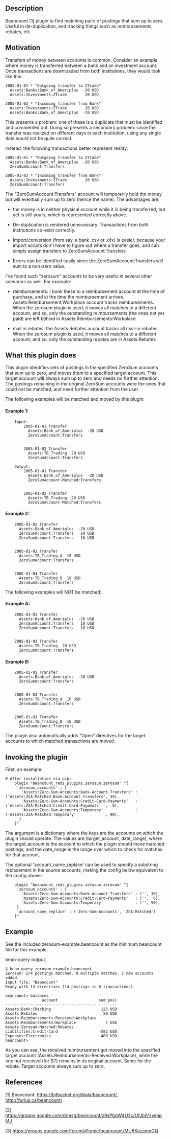 ## Description
Beancount [1] plugin to find matching pairs of postings that sum up to zero. Useful in
de-duplication, and tracking things such as reimbursements, rebates, etc.

## Motivation
Transfers of money between accounts is common. Consider an example where money is
transferred between a bank and an investment account. Once transactions are downloaded
from both institutions, they would look like this:

```
2005-01-01 * "Outgoing transfer to ZTrade"
  Assets:Banks:Bank_of_Ameriplus  -20 USD
  Assets:Investments:ZTrade        20 USD

2005-01-03 * "Incoming transfer from Bank"
  Assets:Investments:ZTrade        20 USD
  Assets:Banks:Bank_of_Ameriplus  -20 USD
```


This presents a problem: one of these is a duplicate that must be identified and
commented out. Doing so presents a secondary problem: since the transfer was realized on
different days in each institution, using any single date would not be quite correct.

Instead, the following transactions better represent reality:

```
2005-01-01 * "Outgoing transfer to ZTrade"
  Assets:Banks:Bank_of_Ameriplus  -20 USD
  ZeroSumAccount:Transfers

2005-01-03 * "Incoming transfer from Bank"
  Assets:Investments:ZTrade        20 USD
  ZeroSumAccount:Transfers
```


The "ZeroSumAccount:Transfers" account will temporarily hold the money but will
eventually sum up to zero (hence the name). The advantages are:

- the money is in neither physical account while it is being transferred, but yet is
still yours, which is represented correctly above.

- De-duplication is rendered unnecessary. Transactions from both institutions co-exist
correctly.
    
- Import/conversion (from say, a bank .csv or .ofx) is easier, because your import
scripts don't have to figure out where a transfer goes, and can simply assign transfers
to  ZeroSumAccount:Transfers

- Errors can be identified easily since the ZeroSumAccount:Transfers will sum to a
non-zero value.

I've found such "zerosum" accounts to be very useful in several other scenarios as well.
For example:

- reimbursements: I book these to a reimbursement account at the time of purchase, and
  at the time the reimbursement arrives. Assets:Reimbursement:Workplace account tracks
  reimbursements. When the zerosum plugin is used, it moves all matches to a different
  account, and so, only the outstanding reimbursements (the ones not yet paid) are left
  behind in Assets:Reimbursements:Workplace

- mail in rebates: the Assets:Rebates account tracks all mail-in rebates. When the
  zerosum plugin is used, it moves all matches to a different account, and so, only the
  outstanding rebates are in Assets:Rebates

## What this plugin does
This plugin identifies sets of postings in the specified ZeroSum accounts that sum up to
zero, and moves them to a specified target account. This target account will always sum
up to zero and needs no further attention. The postings remaining in the original
ZeroSum accounts were the ones that could not be matched, and need further attention
from the user.

The following examples will be matched and moved by this plugin:

#### Example 1:
```
    Input:
        2005-01-01 Transfer
          Assets:Bank_of_Ameriplus  -20 USD
          ZeroSumAccount:Transfers


        2005-01-03 Transfer
          Assets:TB_Trading  20 USD
          ZeroSumAccount:Transfers

    Output:
        2005-01-01 Transfer
          Assets:Bank_of_Ameriplus  -20 USD
          ZeroSumAccount-Matched:Transfers


        2005-01-03 Transfer
          Assets:TB_Trading  20 USD
          ZeroSumAccount-Matched:Transfers
```


#### Example 2:
````    
    2005-01-01 Transfer
      Assets:Bank_of_Ameriplus  -20 USD
      ZeroSumAccount:Transfers   10 USD
      ZeroSumAccount:Transfers   10 USD


    2005-01-03 Transfer
      Assets:TB_Trading_A  10 USD
      ZeroSumAccount:Transfers


    2005-01-04 Transfer
      Assets:TB_Trading_B  10 USD
      ZeroSumAccount:Transfers
````    


The following examples will NOT be matched:

#### Example A:
````    
    2005-01-01 Transfer
      Assets:Bank_of_Ameriplus  -20 USD
      ZeroSumAccount:Transfers   10 USD
      ZeroSumAccount:Transfers   10 USD


    2005-01-03 Transfer
      Assets:TB_Trading  20 USD
      ZeroSumAccount:Transfers
````    


#### Example B:
````    
    2005-01-01 Transfer
      Assets:Bank_of_Ameriplus  -20 USD
      ZeroSumAccount:Transfers


    2005-01-03 Transfer
      Assets:TB_Trading_A  10 USD
      ZeroSumAccount:Transfers


    2005-01-03 Transfer
      Assets:TB_Trading_B  10 USD
      ZeroSumAccount:Transfers
````    


The plugin also automatically adds "Open" directives for the target accounts to which
matched transactions are moved.

## Invoking the plugin
First, an example:

```
# After installation via pip:
    plugin "beancount_reds_plugins.zerosum.zerosum" "{
     'zerosum_accounts' : {
       'Assets:Zero-Sum-Accounts:Bank-Account-Transfers' : ('Assets:ZSA-Matched:Bank-Account-Transfers', 30),
       'Assets:Zero-Sum-Accounts:Credit-Card-Payments'   : ('Assets:ZSA-Matched:Credit-Card-Payments'  ,  6),
       'Assets:Zero-Sum-Accounts:Temporary'              : ('Assets:ZSA-Matched:Temporary'             , 90),
      }
    }"
```

The argument is a dictionary where the keys are the accounts on which the plugin should
operate. The values are (target_account, date_range), where the target_account is the
account to which the plugin should move matched postings, and the date_range is the
range over which to check for matches for that account.

The optional 'account_name_replace' can be used to specify a substring replacement in
the source accounts, making the config below equivalent to the config above:

```
    plugin "beancount_reds_plugins.zerosum.zerosum" "{
     'zerosum_accounts' : {
       'Assets:Zero-Sum-Accounts:Bank-Account-Transfers' : ('', 30),
       'Assets:Zero-Sum-Accounts:Credit-Card-Payments'   : ('',  6),
       'Assets:Zero-Sum-Accounts:Temporary'              : ('', 90),
     },
     'account_name_replace' : ('Zero-Sum-Accounts', 'ZSA-Matched')
    }"
```

## Example
See the included zerosum-example.beancount as the minimum beancount file for this example.

bean-query output:

```
$ bean-query zerosum-example.beancount
Zerosum: 2/4 postings matched. 0 multiple matches. 2 new accounts added.
Input file: "Beancount"
Ready with 13 directives (14 postings in 6 transactions).

beancount> balances
                account                  sum_posi
---------------------------------------- --------
Assets:Bank:Checking                      125 USD
Assets:Rebates                             50 USD
Assets:Reimbursements-Received:Workplace
Assets:Reimbursements:Workplace             7 USD
Assets:Zerosum-Matched:Rebates
Liabilities:Credit-Card                  -582 USD
Expenses:Electronics                      400 USD
beancount>
```


As you can see, the received reimbursement got moved into the specified target
account (Assets:Reimbursements-Received:Workplace), while the one not received
(for $7) remains in its original account. Same for the rebate. Target accounts
always sum up to zero.


## References

[1] Beancount: https://bitbucket.org/blais/beancount/, http://furius.ca/beancount/

[2] https://groups.google.com/d/msg/beancount/z9sPboW4U3c/UfJbIVzwmpMJ

[3] https://groups.google.com/forum/#!topic/beancount/MU6KozsmqGQ

